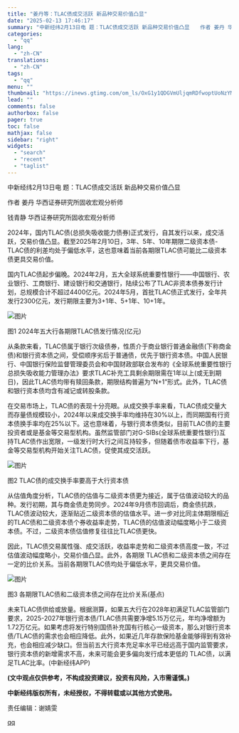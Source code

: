 ```yaml
---
title: "姜丹等：TLAC债成交活跃 新品种交易价值凸显"
date: "2025-02-13 17:46:17"
summary: "中新经纬2月13日电 题：TLAC债成交活跃 新品种交易价值凸显　　作者 姜丹 华西证券研究所固..."
categories:
  - "qq"
lang:
  - "zh-CN"
translations:
  - "zh-CN"
tags:
  - "qq"
menu: ""
thumbnail: "https://inews.gtimg.com/om_ls/OxG1y1QDGVmUljqmRDfwoptUoNzYMAd0yq_CWEbgvWnWwAA_640360/0"
lead: ""
comments: false
authorbox: false
pager: true
toc: false
mathjax: false
sidebar: "right"
widgets:
  - "search"
  - "recent"
  - "taglist"
---
```


中新经纬2月13日电 题：TLAC债成交活跃 新品种交易价值凸显

作者 姜丹 华西证券研究所固收宏观分析师

钱青静 华西证券研究所固收宏观分析师

2024年，国内TLAC债(总损失吸收能力债券)正式发行，自其发行以来，成交活跃，交易价值凸显。截至2025年2月10日，3年、5年、10年期限二级资本债-TLAC债的利差均处于偏低水平，这也意味着当前各期限TLAC债可能比二级资本债更具交易价值。

国内TLAC债起步偏晚。2024年2月，五大全球系统重要性银行——中国银行、农业银行、工商银行、建设银行和交通银行，陆续公布了TLAC非资本债券发行计划，总规模合计不超过4400亿元。2024年5月，首批TLAC债正式发行，全年共发行2300亿元，发行期限主要为3+1年、5+1年、10+1年。

![图片](https://inews.gtimg.com/om_bt/OwWocrg1KUPQCUJ4PS3INl_fi_xLb2rsc3sJ_yqaiFIoIAA/641)

图1 2024年五大行各期限TLAC债发行情况(亿元)

从条款来看，TLAC债属于银行次级债券，性质介于商业银行普通金融债(下称商金债)和银行资本债之间，受偿顺序劣后于普通债，优先于银行资本债。中国人民银行、中国银行保险监督管理委员会和中国财政部联合发布的《全球系统重要性银行总损失吸收能力管理办法》要求TLAC补充工具剩余期限需在1年以上(或无到期日)，因此TLAC债均带有赎回条款，期限结构普遍为“N+1”形式。此外，TLAC债和银行资本债均含有减记或转股条款。

在交易市场上，TLAC债的表现十分亮眼。从成交换手率来看，TLAC债成交量大而存量债规模较小，2024年以来成交换手率均维持在30%以上，而同期国有行资本债换手率均在25%以下。这也意味着，与银行资本债类似，目前TLAC债的主要投资者或是基金等交易型机构。虽然监管部门对G-SIBs(全球系统重要性银行)互持TLAC债作出宽限，一级发行时大行之间互持较多，但随着债市收益率下行，基金等交易型机构开始关注TLAC债，促使其成交活跃。

![图片](https://inews.gtimg.com/om_bt/O1yc1CrxWfHT5BoNyx07wfJWOPB3GSF6tbJzSLUU7hJ30AA/641)

图2 TLAC债的成交换手率要高于大行资本债

从估值角度分析，TLAC债的估值与二级资本债更为接近，属于估值波动较大的品种。发行初期，其与商金债走势同步。2024年9月债市回调后，商金债抗跌，TLAC债波动较大，逐渐贴近二级资本债的估值水平。进一步对比同主体期限相近的TLAC债和二级资本债个券收益率走势，TLAC债的估值波动幅度略小于二级资本债。不过，二级资本债估值修复往往比TLAC债更快。

因此，TLAC债交易属性强、成交活跃，收益率走势和二级资本债高度一致，不过估值波动幅度略小，交易价值凸显。此外，各期限 TLAC债和二级资本债之间存在一定的比价关系。当前各期限TLAC债均处于偏低水平，更具交易价值。

![图片](https://inews.gtimg.com/om_bt/O7_3b9EApUDG_0FRYjzqLk5rcbe83HrjYQiG7Mn33--IgAA/641)

图3 各期限TLAC债和二级资本债之间存在比价关系(基点)

未来TLAC债供给或放量。根据测算，如果五大行在2028年初满足TLAC监管部门要求，2025-2027年银行资本债/TLAC债共需要净增5.15万亿元，年均净增额为1.72万亿元。如果考虑将发行特别国债补充国有行核心一级资本，那么对银行资本债/TLAC债的需求也会相应降低。此外，如果近几年存款保险基金能够得到有效补充，也会相应减少缺口。但当前五大行资本充足率水平已经远高于国内监管要求，银行资本债的新增需求不高，未来可能会更多偏向发行成本更低的 TLAC债，以满足TLAC比率。(中新经纬APP)

**(文中观点仅供参考，不构成投资建议，投资有风险，入市需谨慎。)**

**中新经纬版权所有，未经授权，不得转载或以其他方式使用。**

责任编辑：谢婧雯

[qq](https://new.qq.com/rain/a/20250213A06UXB00)
